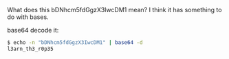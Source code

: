 What does this bDNhcm5fdGgzX3IwcDM1 mean? I think it has something to do with bases.

base64 decode it:

```bash
$ echo -n "bDNhcm5fdGgzX3IwcDM1" | base64 -d 
l3arn_th3_r0p35
```
